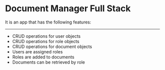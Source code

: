 # Document Manager Full Stack

It is an app that has the following features:
_____________________________________________

* CRUD operations for user objects
* CRUD operations for role objects
* CRUD operations for document objects
* Users are assigned roles
* Roles are added to documents
* Documents can be retrieved by role